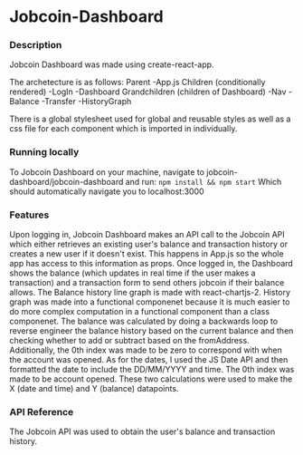 # Jobcoin-Dashboard

### Description
Jobcoin Dashboard was made using create-react-app.

The archetecture is as follows:
Parent
-App.js
Children (conditionally rendered)
-LogIn
-Dashboard
Grandchildren (children of Dashboard)
-Nav
-Balance
-Transfer
-HistoryGraph

There is a global stylesheet used for global and reusable styles as well as a css file for each component which is imported in individually.


### Running locally
To Jobcoin Dashboard on your machine, navigate to jobcoin-dashboard/jobcoin-dashboard and run:
`npm install && npm start`
Which should automatically navigate you to localhost:3000

### Features
Upon logging in, Jobcoin Dashboard makes an API call to the Jobcoin API which either retrieves an existing user's balance and transaction history or creates a new user if it doesn't exist.  This happens in App.js so the whole app has access to this information as props. Once logged in, the Dashboard shows the balance (which updates in real time if the user makes a transaction) and a transaction form to send others jobcoin if their balance allows.  The Balance history line graph is made with react-chartjs-2.  History graph was made into a functional componenet because it is much easier to do more complex computation in a functional component than a class componenet.  The balance was calculated by doing a backwards loop to reverse engineer the balance history based on the current balance and then checking whether to add or subtract based on the fromAddress.  Additionally, the 0th index was made to be zero to correspond with when the account was opened.  As for the dates, I used the JS Date API and then formatted the date to include the DD/MM/YYYY and time.  The 0th index was made to be account opened.  These two calculations were used to make the X (date and time) and Y (balance) datapoints.

### API Reference
The Jobcoin API was used to obtain the user's balance and transaction history.
